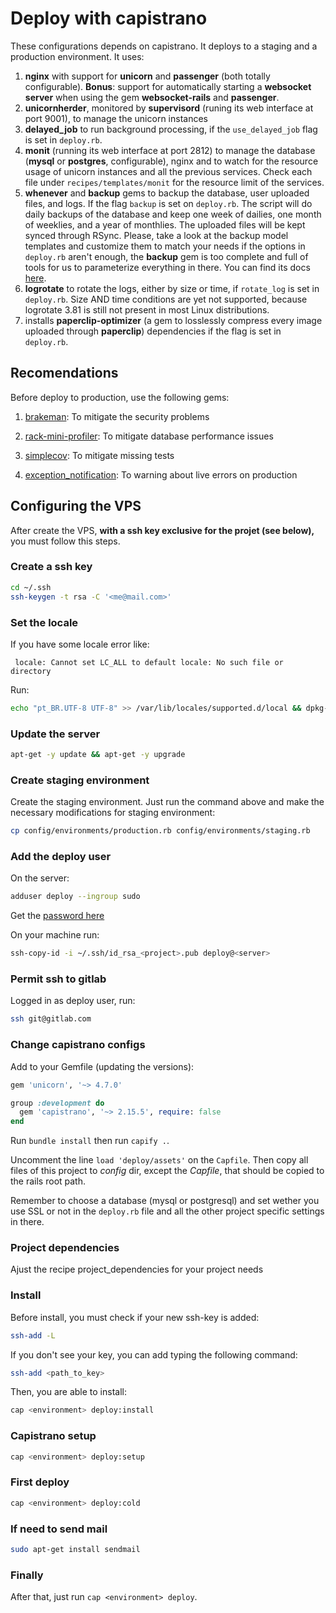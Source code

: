 # Deploy with capistrano

These configurations depends on capistrano. It deploys to a staging and a
production environment. It uses:

1. **nginx** with support for **unicorn** and **passenger** (both totally configurable). **Bonus**: support for automatically starting a **websocket server** when using the gem **websocket-rails** and **passenger**.
2. **unicornherder**, monitored by **supervisord** (runing
   its web interface at port 9001), to manage the unicorn instances
3. **delayed_job** to run background processing, if the `use_delayed_job`
   flag is set in `deploy.rb`.
4. **monit** (running its web interface at port 2812) to manage
   the database (**mysql** or **postgres**, configurable), nginx
   and to watch for the resource usage of unicorn instances and
   all the previous services. Check each file under `recipes/templates/monit`
   for the resource limit of the services.
5. **whenever** and **backup** gems to backup the database, user uploaded files,
   and logs. If the flag `backup` is set on `deploy.rb`. The script will do daily
   backups of the database and keep one week of dailies, one month of weeklies,
   and a year of monthlies. The uploaded files will be kept synced through RSync.
   Please, take a look at the backup model templates and customize them to match
   your needs if the options in `deploy.rb` aren't enough, the **backup**
   gem is too complete and full of tools for us to parameterize everything in
   there. You can find its docs [here](http://meskyanichi.github.io/backup/v4).
6. **logrotate** to rotate the logs, either by size or time, if `rotate_log` is
   set in `deploy.rb`. Size AND time conditions are yet not supported, because
   logrotate 3.81 is still not present in most Linux distributions.
7. installs **paperclip-optimizer** (a gem to losslessly compress every image uploaded through **paperclip**) dependencies if the flag is set in
   `deploy.rb`.

## Recomendations

Before deploy to production, use the following gems:

1. [brakeman](http://brakemanscanner.org): To mitigate the security problems

2. [rack-mini-profiler](https://github.com/MiniProfiler/rack-mini-profiler): To mitigate database performance issues

3. [simplecov](https://github.com/colszowka/simplecov): To mitigate missing tests

4. [exception_notification](http://smartinez87.github.io/exception_notification/): To warning about live errors on production


## Configuring the VPS

After create the VPS, **with a ssh key exclusive for the projet (see below),**
you must follow this steps.

### Create a ssh key

``` bash
cd ~/.ssh
ssh-keygen -t rsa -C '<me@mail.com>'
```

### Set the locale

If you have some locale error like:

``` text
 locale: Cannot set LC_ALL to default locale: No such file or directory
 ```

Run:

``` bash
echo "pt_BR.UTF-8 UTF-8" >> /var/lib/locales/supported.d/local && dpkg-reconfigure locales
```

### Update the server

``` bash
apt-get -y update && apt-get -y upgrade
```

### Create staging environment

Create the staging environment. Just run the command above and make the
necessary modifications for staging environment:

``` bash
cp config/environments/production.rb config/environments/staging.rb
```

### Add the deploy user

On the server:

``` bash
adduser deploy --ingroup sudo
```

Get the [password here](http://migre.me/gx4Uz)

On your machine run:

``` bash
ssh-copy-id -i ~/.ssh/id_rsa_<project>.pub deploy@<server>
```

### Permit ssh to gitlab

Logged in as deploy user, run:

``` bash
ssh git@gitlab.com
```

### Change capistrano configs

Add to your Gemfile (updating the versions):

``` ruby
gem 'unicorn', '~> 4.7.0'

group :development do
  gem 'capistrano', '~> 2.15.5', require: false
end
```

Run `bundle install` then run `capify .`.

Uncomment the line `load 'deploy/assets'` on the `Capfile`. Then copy all files
of this project to *config* dir, except the *Capfile*, that should be copied to
the rails root path.

Remember to choose a database (mysql or postgresql) and set wether you use SSL
or not in the `deploy.rb` file and all the other project specific settings in
there.

### Project dependencies

Ajust the recipe project_dependencies for your project needs

### Install

Before install, you must check if your new ssh-key is added:

``` bash
ssh-add -L
```

If you don't see your key, you can add typing the following command:

``` bash
ssh-add <path_to_key>
```

Then, you are able to install:

``` bash
cap <environment> deploy:install
```

### Capistrano setup

``` bash
cap <environment> deploy:setup
```

### First deploy

``` bash
cap <environment> deploy:cold
```

### If need to send mail

``` bash
sudo apt-get install sendmail
```

### Finally

After that, just run `cap <environment> deploy`.
